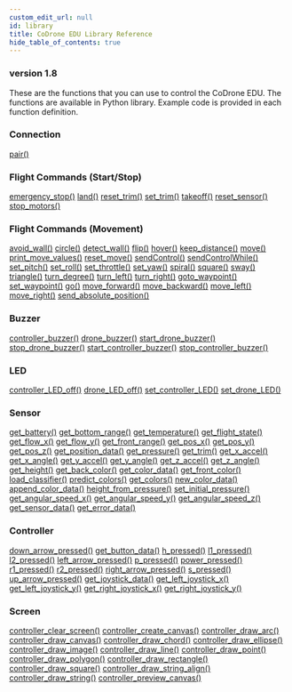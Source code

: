 ```yaml
---
custom_edit_url: null
id: library
title: CoDrone EDU Library Reference
hide_table_of_contents: true
---
```


<h3 class="homeDocLandingVersion">version 1.8 </h3>
These are the functions that you can use to control the CoDrone EDU. The functions are available in Python library. Example code is provided in each function definition.

<div class="boxLanding">
  <div class="parentContainer">
    <div class="box-reference-shadow">
      <h3>Connection</h3>
        <a href="/docs/codrone-edu/python/Connection/01-pair">pair()</a>
    </div>
    <div class="box-reference-shadow margin-top-30"> 
        <h3>Flight Commands (Start/Stop)</h3>
            <a href="/docs/codrone-edu/python/Flight-Commands-Start-Stop/01-emergency_stop">emergency_stop()</a>
            <a href="/docs/codrone-edu/python/Flight-Commands-Start-Stop/02-land">land()</a>
            <a href="/docs/codrone-edu/python/Flight-Commands-Start-Stop/03-reset_trim/">reset_trim()</a>
            <a href="/docs/codrone-edu/python/Flight-Commands-Start-Stop/04-set_trim">set_trim()</a>
            <a href="/docs/codrone-edu/python/Flight-Commands-Start-Stop/05-take_off">takeoff()</a>
            <a href="/docs/codrone-edu/python/Flight-Commands-Start-Stop/06-reset_sensor">reset_sensor()</a>
            <a href="/docs/codrone-edu/python/Flight-Commands-Start-Stop/07-stop_motors">stop_motors()</a>
    </div>
    <div class="box-reference-shadow margin-top-30"> 
        <h3>Flight Commands (Movement)</h3>
            <a href="/docs/codrone-edu/python/Flight-Commands-Movement/01-avoid_wall">avoid_wall()</a>
            <a href="/docs/codrone-edu/python/Flight-Commands-Movement/02-circle">circle()</a>
            <a href="/docs/codrone-edu/python/Flight-Commands-Movement/03-detect_wall">detect_wall()</a>
            <a href="/docs/codrone-edu/python/Flight-Commands-Movement/04-flip">flip()</a>
            <a href="/docs/codrone-edu/python/Flight-Commands-Movement/05-hover">hover()</a>
            <a href="/docs/codrone-edu/python/Flight-Commands-Movement/06-keep_distance">keep_distance()</a>
            <a href="/docs/codrone-edu/python/Flight-Commands-Movement/07-move">move()</a>
            <a href="/docs/codrone-edu/python/Flight-Commands-Movement/08-print_move_values">print_move_values()</a>  
            <a href="/docs/codrone-edu/python/Flight-Commands-Movement/09-reset_move">reset_move()</a>
            <a href="/docs/codrone-edu/python/Flight-Commands-Movement/10-sendControl">sendControl()</a>
            <a href="/docs/codrone-edu/python/Flight-Commands-Movement/11-sendControlWhile">sendControlWhile()</a>
            <a href="/docs/codrone-edu/python/Flight-Commands-Movement/12-set_pitch">set_pitch()</a>  
            <a href="/docs/codrone-edu/python/Flight-Commands-Movement/13-set_roll">set_roll()</a>
            <a href="/docs/codrone-edu/python/Flight-Commands-Movement/14-set_throttle">set_throttle()</a>
            <a href="/docs/codrone-edu/python/Flight-Commands-Movement/15-set_yaw">set_yaw()</a>
            <a href="/docs/codrone-edu/python/Flight-Commands-Movement/16-spiral">spiral()</a>    
            <a href="/docs/codrone-edu/python/Flight-Commands-Movement/17-square">square()</a>  
            <a href="/docs/codrone-edu/python/Flight-Commands-Movement/18-sway">sway()</a>
            <a href="/docs/codrone-edu/python/Flight-Commands-Movement/19-triangle">triangle()</a>
            <a href="/docs/codrone-edu/python/Flight-Commands-Movement/20-turn_degree">turn_degree()</a>
            <a href="/docs/codrone-edu/python/Flight-Commands-Movement/21-turn_left">turn_left()</a>  
            <a href="/docs/codrone-edu/python/Flight-Commands-Movement/22-turn_right">turn_right()</a>     
            <a href="/docs/codrone-edu/python/Flight-Commands-Movement/23-goto_waypoint">goto_waypoint()</a>
            <a href="/docs/codrone-edu/python/Flight-Commands-Movement/24-set_waypoint">set_waypoint()</a>
            <a href="/docs/codrone-edu/python/Flight-Commands-Movement/25-go">go()</a>
            <a href="/docs/codrone-edu/python/Flight-Commands-Movement/26-move_forward">move_forward()</a>
            <a href="/docs/codrone-edu/python/Flight-Commands-Movement/27-move_backward">move_backward()</a>
            <a href="/docs/codrone-edu/python/Flight-Commands-Movement/28-move_left">move_left()</a>
            <a href="/docs/codrone-edu/python/Flight-Commands-Movement/29-move_right">move_right()</a>
            <a href="/docs/codrone-edu/python/Flight-Commands-Movement/30-send_absolute_position">send_absolute_position()</a>
    </div>
    <div class="box-reference-shadow margin-top-30"> 
        <h3>Buzzer</h3>
         <a href="/docs/codrone-edu/python/Buzzer/01-controller_buzzer/">controller_buzzer()</a>
         <a href="/docs/codrone-edu/python/Buzzer/02-drone_buzzer/">drone_buzzer()</a>
         <a href="/docs/codrone-edu/python/Buzzer/03-start_drone_buzzer/">start_drone_buzzer()</a>
         <a href="/docs/codrone-edu/python/Buzzer/04-stop_drone_buzzer/">stop_drone_buzzer()</a>
         <a href="/docs/codrone-edu/python/Buzzer/05-start_controller_buzzer/">start_controller_buzzer()</a> 
         <a href="/docs/codrone-edu/python/Buzzer/06-stop_controller_buzzer/">stop_controller_buzzer()</a>  
    </div>
    <div class="box-reference-shadow margin-top-30"> 
        <h3>LED</h3>
        <a href="/docs/codrone-edu/python/LED/01-controller_LED_off">controller_LED_off()</a>
        <a href="/docs/codrone-edu/python/LED/02-drone_LED_off">drone_LED_off()</a>
        <a href="/docs/codrone-edu/python/LED/03-set_controller_LED">set_controller_LED()</a>
        <a href="/docs/codrone-edu/python/LED/04-set_drone_LED">set_drone_LED()</a>
    </div>
  </div>
</div>
<div class="boxLanding">
  <div  class="parentContainer">
    <div class="box-reference-shadow"> 
      <h3>Sensor</h3>
        <a href="/docs/codrone-edu/python/Sensors/01-get_battery">get_battery()</a>
        <a href="/docs/codrone-edu/python/Sensors/02-get_bottom_range">get_bottom_range()</a>
        <a href="/docs/codrone-edu/python/Sensors/03-get_temperature">get_temperature()</a>
        <a href="/docs/codrone-edu/python/Sensors/04-get_flight_state">get_flight_state()</a>
        <a href="/docs/codrone-edu/python/Sensors/05-get_flow_x">get_flow_x()</a>
        <a href="/docs/codrone-edu/python/Sensors/06-get_flow_y">get_flow_y()</a>
        <a href="/docs/codrone-edu/python/Sensors/07-get_front_range">get_front_range()</a>
        <a href="/docs/codrone-edu/python/Sensors/08-get_pos_x">get_pos_x()</a>
        <a href="/docs/codrone-edu/python/Sensors/09-get_pos_y">get_pos_y()</a>
        <a href="/docs/codrone-edu/python/Sensors/10-get_pos_z">get_pos_z()</a>
        <a href="/docs/codrone-edu/python/Sensors/11-get_position_data">get_position_data()</a> 
        <a href="/docs/codrone-edu/python/Sensors/12-get_pressure">get_pressure()</a>
        <a href="/docs/codrone-edu/python/Sensors/13-get_trim">get_trim()</a>
        <a href="/docs/codrone-edu/python/Sensors/14-get_x_accel">get_x_accel()</a> 
        <a href="/docs/codrone-edu/python/Sensors/15-get_x_angle">get_x_angle()</a> 
        <a href="/docs/codrone-edu/python/Sensors/16-get_y_accel">get_y_accel()</a>   
        <a href="/docs/codrone-edu/python/Sensors/17-get_y_angle">get_y_angle()</a> 
        <a href="/docs/codrone-edu/python/Sensors/18-get_z_accel">get_z_accel()</a> 
        <a href="/docs/codrone-edu/python/Sensors/19-get_z_angle">get_z_angle()</a>
        <a href="/docs/codrone-edu/python/Sensors/20-get_height">get_height()</a>    
        <a href="/docs/codrone-edu/python/Sensors/21-get_back_color">get_back_color()</a>
        <a href="/docs/codrone-edu/python/Sensors/22-get_color_data">get_color_data()</a>
        <a href="/docs/codrone-edu/python/Sensors/23-get_front_color">get_front_color()</a>
        <a href="/docs/codrone-edu/python/Sensors/24-load_classifier">load_classifier()</a>
        <a href="/docs/codrone-edu/python/Sensors/25-predict_colors">predict_colors()</a>
        <a href="/docs/codrone-edu/python/Sensors/26-get_colors">get_colors()</a>
        <a href="/docs/codrone-edu/python/Sensors/27-new_color_data">new_color_data()</a>
        <a href="/docs/codrone-edu/python/Sensors/28-append_color_data">append_color_data()</a>
        <a href="/docs/codrone-edu/python/Sensors/29-height_from_pressure">height_from_pressure()</a>
        <a href="/docs/codrone-edu/python/Sensors/30-set_initial_pressure">set_initial_pressure()</a>
        <a href="/docs/codrone-edu/python/Sensors/31-get_angular_speed_x">get_angular_speed_x()</a>
        <a href="/docs/codrone-edu/python/Sensors/32-get_angular_speed_y">get_angular_speed_y()</a>
        <a href="/docs/codrone-edu/python/Sensors/33-get_angular_speed_z">get_angular_speed_z()</a>
        <a href="/docs/codrone-edu/python/Sensors/34-get_sensor_data">get_sensor_data()</a>
        <a href="/docs/codrone-edu/python/Sensors/35-get_error_data">get_error_data()</a>
    </div>   
  </div>
</div>
<div class="parentContainer">
  <div class="boxLanding">
    <div class="box-reference-shadow margin-top-30"> 
        <h3>Controller</h3>
            <a href="/docs/codrone-edu/python/Controller/01-down_arrow_pressed">down_arrow_pressed()</a>
            <a href="/docs/codrone-edu/python/Controller/02-get_button_data">get_button_data()</a>
            <a href="/docs/codrone-edu/python/Controller/03-h_pressed">h_pressed()</a>
            <a href="/docs/codrone-edu/python/Controller/04-l1_pressed">l1_pressed()</a>
            <a href="/docs/codrone-edu/python/Controller/05-l2_pressed">l2_pressed()</a>
            <a href="/docs/codrone-edu/python/Controller/06-left_arrow_pressed">left_arrow_pressed()</a>
            <a href="/docs/codrone-edu/python/Controller/07-p_pressed">p_pressed()</a>
            <a href="/docs/codrone-edu/python/Controller/08-power_pressed">power_pressed()</a>
            <a href="/docs/codrone-edu/python/Controller/09-r1_pressed">r1_pressed()</a>
            <a href="/docs/codrone-edu/python/Controller/10-r2_pressed">r2_pressed()</a> 
            <a href="/docs/codrone-edu/python/Controller/11-right_arrow_pressed">right_arrow_pressed()</a>
            <a href="/docs/codrone-edu/python/Controller/12-s_pressed">s_pressed()</a>
            <a href="/docs/codrone-edu/python/Controller/13-up_arrow_pressed">up_arrow_pressed()</a> 
            <a href="/docs/codrone-edu/python/Controller/14-get_joystick_data">get_joystick_data()</a> 
            <a href="/docs/codrone-edu/python/Controller/15-get_left_joystick_x">get_left_joystick_x()</a>   
            <a href="/docs/codrone-edu/python/Controller/16-get_left_joystick_y">get_left_joystick_y()</a> 
            <a href="/docs/codrone-edu/python/Controller/17-get_right_joystick_x">get_right_joystick_x()</a> 
            <a href="/docs/codrone-edu/python/Controller/18-get_right_joystick_y">get_right_joystick_y()</a>
    </div>
  </div>
</div>
<div class="parentContainer">
  <div class="boxLanding">
      <div class="box-reference-shadow margin-top-30"> 
        <h3>Screen</h3>
            <a href="/docs/codrone-edu/python/Screen/01-controller_clear_screen">controller_clear_screen()</a>
            <a href="/docs/codrone-edu/python/Screen/02-controller_create_canvas">controller_create_canvas()</a>
            <a href="/docs/codrone-edu/python/Screen/03-controller_draw_arc">controller_draw_arc()</a>
            <a href="/docs/codrone-edu/python/Screen/04-controller_draw_canvas">controller_draw_canvas()</a>
            <a href="/docs/codrone-edu/python/Screen/05-controller_draw_chord">controller_draw_chord()</a>
            <a href="/docs/codrone-edu/python/Screen/06-controller_draw_ellipse">controller_draw_ellipse()</a>
            <a href="/docs/codrone-edu/python/Screen/07-controller_draw_image">controller_draw_image()</a>
            <a href="/docs/codrone-edu/python/Screen/08-controller_draw_line">controller_draw_line()</a>
            <a href="/docs/codrone-edu/python/Screen/09-controller_draw_point">controller_draw_point()</a>
            <a href="/docs/codrone-edu/python/Screen/10-controller_draw_polygon">controller_draw_polygon()</a> 
            <a href="/docs/codrone-edu/python/Screen/11-controller_draw_rectangle">controller_draw_rectangle()</a>
            <a href="/docs/codrone-edu/python/Screen/12-controller_draw_square">controller_draw_square()</a>
            <a href="/docs/codrone-edu/python/Screen/13-controller_draw_string_align">controller_draw_string_align()</a> 
            <a href="/docs/codrone-edu/python/Screen/14-controller_draw_string">controller_draw_string()</a> 
            <a href="/docs/codrone-edu/python/Screen/15-controller_preview_canvas">controller_preview_canvas()</a>   
      </div>
   </div>
</div>
